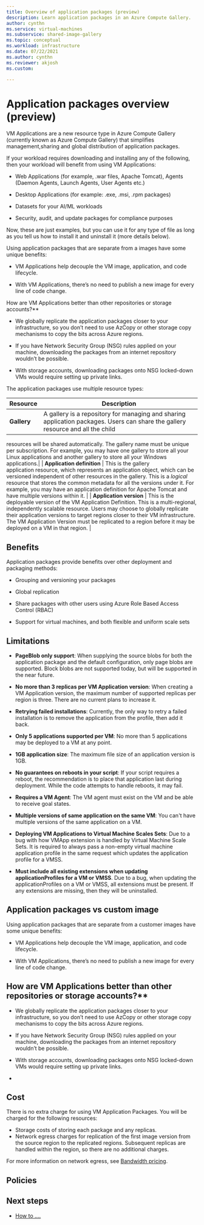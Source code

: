 ```yaml
---
title: Overview of application packages (preview)
description: Learn application packages in an Azure Compute Gallery.
author: cynthn
ms.service: virtual-machines
ms.subservice: shared-image-gallery
ms.topic: conceptual
ms.workload: infrastructure
ms.date: 07/22/2021
ms.author: cynthn
ms.reviewer: akjosh 
ms.custom: 

---
```


# Application packages overview (preview)

VM Applications are a new resource type in Azure Compute Gallery (currently known as Azure Compute Gallery) that simplifies management,sharing and global distribution of application packages.

If your workload requires downloading and installing any of the following, then your workload will benefit from using VM Applications:

- Web Applications (for example, .war files, Apache Tomcat), Agents (Daemon Agents, Launch Agents, User Agents etc.)

- Desktop Applications (for example: .exe, .msi, .rpm packages)

- Datasets for your AI/ML workloads

- Security, audit, and update packages for compliance purposes

Now, these are just examples, but you can use it for any type of file as long as you tell us how to install it and uninstall it (more details below).



Using application packages that are separate from a images have some unique benefits:

- VM Applications help decouple the VM image, application, and code lifecycle. 

- With VM Applications, there’s no need to publish a new image for every line of code change.

How are VM Applications better than other repositories or storage accounts?**

- We globally replicate the application packages closer to your infrastructure, so you don’t need to use AzCopy or other storage copy mechanisms to copy the bits across Azure regions.

- If you have Network Security Group (NSG) rules applied on your machine, downloading the packages from an internet repository wouldn’t be possible.

- With storage accounts, downloading packages onto NSG locked-down VMs would require setting up private links.

The application packages use multiple resource types:

| Resource | Description|
|----------|------------|
| **Gallery** | A gallery is a repository for managing and sharing application packages. Users can share the gallery resource and all the child
resources will be shared automatically. The gallery name must be unique
per subscription. For example, you may have one gallery to store all
your Linux applications and another gallery to store all your Windows
applications.|
| **Application definition** | This is the gallery application resource, which represents an application object, which can be versioned independent of other resources in the gallery. This is a *logical* resource that stores the common metadata for all the versions under it. For example, you may have an application definition for Apache Tomcat and have multiple versions within it. |
| **Application version** | This is the deployable version of the VM Application Definition. This is a multi-regional, independently scalable resource. Users may choose to globally replicate their application versions to target regions closer to their VM infrastructure. The VM Application Version must be replicated to a region before it may be deployed on a VM in that region. |

## Benefits

Application packages provide benefits over other deployment and packaging methods:

- Grouping and versioning your packages

- Global replication

- Share packages with other users using Azure Role Based Access Control (RBAC)

- Support for virtual machines, and both flexible and uniform scale sets

## Limitations

- **PageBlob only support**: When supplying the source blobs for both the application package and the default configuration, only page blobs are supported. Block blobs are not supported today, but will be supported in the near future.

- **No more than 3 replicas per VM Application version**: When creating a VM Application version, the maximum number of supported replicas per region is three. There are no current plans to increase it.

- **Retrying failed installations**: Currently, the only way to retry a failed installation is to remove the application from the profile, then add it back. 

- **Only 5 applications supported per VM**: No more than 5 applications may be deployed to a VM at any point.

- **1GB application size**: The maximum file size of an application version is 1GB. 

- **No guarantees on reboots in your script**: If your script requires a reboot, the recommendation is to place that application last during deployment. While the code attempts to handle reboots, it may fail.

- **Requires a VM Agent**: The VM agent must exist on the VM and be able to receive goal states.

- **Multiple versions of same application on the same VM**: You can't have multiple versions of the same application on a VM.

- **Deploying VM Applications to Virtual Machine Scales Sets**: Due to a bug with how VMApp extension is handled by Virtual Machine Scale Sets. It is required to always pass a non-empty virtual machine application profile in the same request which updates the application profile for a VMSS. 

- **Must include all existing extensions when updating applicationProfiles for a VM or VMSS**. Due to a bug, when updating the applicationProfiles on a VM or VMSS, all extensions must be present. If any extensions are missing, then they will be uninstalled.

## Application packages vs custom image

Using application packages that are separate from a customer images have some unique benefits:

- VM Applications help decouple the VM image, application, and code lifecycle. 

- With VM Applications, there’s no need to publish a new image for every line of code change.

## How are VM Applications better than other repositories or storage accounts?**

- We globally replicate the application packages closer to your infrastructure, so you don’t need to use AzCopy or other storage copy mechanisms to copy the bits across Azure regions.

- If you have Network Security Group (NSG) rules applied on your machine, downloading the packages from an internet repository wouldn’t be possible.

- With storage accounts, downloading packages onto NSG locked-down VMs would require setting up private links.
- 
## Cost

There is no extra charge for using VM Application Packages. You will be charged for the following resources:
- Storage costs of storing each package and any replicas. 
- Network egress charges for replication of the first image version from the source region to the replicated regions. Subsequent replicas are handled within the region, so there are no additional charges. 

For more information on network egress, see [Bandwidth pricing](https://azure.microsoft.com/pricing/details/bandwidth/).


## Policies

<!-- are there any built-in policies to control this feature? https://docs.microsoft.com/en-us/azure/virtual-machines/policy-reference#microsoftcompute -->


## Next steps
<!-- Add a context sentence for the following links. Link to the How-to if there is one for your feature! You can also link to any quickstart templates you have for the feature https://github.com/Azure/azure-quickstart-templates/blob/master/1-CONTRIBUTION-GUIDE/README.md#contribution-guide -->
- [How to ....](preview-howto.md)























































